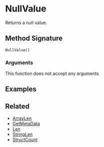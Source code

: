 # NullValue

Returns a null value.

## Method Signature

```
NullValue()
```

### Arguments

This function does not accept any arguments

## Examples

## Related

* [ArrayLen](arraylen.md)
* [GetMetaData](getmetadata.md)
* [Len](len.md)
* [StringLen](stringlen.md)
* [StructCount](structcount.md)
